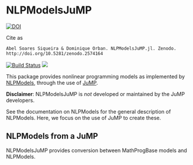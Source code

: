# NLPModelsJuMP

[![DOI](https://zenodo.org/badge/DOI/10.5281/zenodo.2574164.svg)](https://doi.org/10.5281/zenodo.2574164)

Cite as

    Abel Soares Siqueira & Dominique Orban. NLPModelsJuMP.jl. Zenodo.
    http://doi.org/10.5281/zenodo.2574164

[![Build
Status](https://travis-ci.org/JuliaSmoothOptimizers/NLPModelsJuMP.jl.svg?branch=master)](https://travis-ci.org/JuliaSmoothOptimizers/NLPModelsJuMP.jl)
[![](https://img.shields.io/badge/docs-stable-3f51b5.svg)](https://JuliaSmoothOptimizers.github.io/NLPModelsJuMP.jl/stable)

This package provides nonlinear programming models as implemented by
[NLPModels](https://github.com/JuliaSmoothOptimizers/NLPModels.jl), through the use of
[JuMP](https://github.com/JuliaOpt/JuMP.jl).

**Disclaimer**: NLPModelsJuMP is *not* developed or maintained by the JuMP developers.

See the documentation on NLPModels for the general description of NLPModels. Here, we
focus on the use of JuMP to create these.

## NLPModels from a JuMP

NLPModelsJuMP provides conversion between MathProgBase models and NLPModels.
